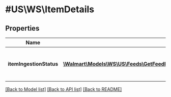 # #US\WS\ItemDetails

## Properties

Name | Type | Description | Notes
------------ | ------------- | ------------- | -------------
**itemIngestionStatus** | [**\Walmart\Models\WS\US\Feeds\GetFeedItemStatus200ResponseItemDetailsItemIngestionStatusInner[]**](GetFeedItemStatus200ResponseItemDetailsItemIngestionStatusInner.md) | The ingestion status of an individual item | [optional]


[[Back to Model list]](../) [[Back to API list]](../../Api/US/WS) [[Back to README]](../../README.md)

